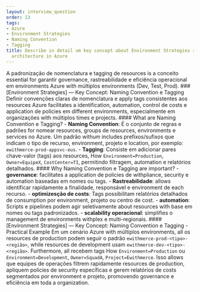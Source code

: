 ```yaml
---
layout: interview_question
order: 13
tags:
- Azure
- Environment Strategies
- Naming Convention
- Tagging
title: Describe in detail um key concept about Environment Strategies relevant to
  architecture in Azure
---
```


A padronização de nomenclatura e tagging de resources is a conceito essential for garantir governance, rastreabilidade e eficiência operacional em environments Azure with múltiplos environments (Dev, Test, Prod). ### [Environment Strategies] — Key Concept: Naming Convention e Tagging Definir convenções claras de nomenclatura e apply tags consistentes aos resources Azure facilitates a identification, automation, control de costs e application de policies em different environments, especialmente em organizações with múltiplos times e projects. #### What are Naming Convention e Tagging? - **Naming Convention**: É o conjunto de regras e padrões for nomear resources, groups de resources, environments e services no Azure. Um padrão withum includes prefixos/sufixos que indicam o tipo de recurso, environment, projeto e location, por exemplo: `ewithmerce-prod-appsvc-eus`. - **Tagging**: Consiste em adicionar pares chave-valor (tags) aos resources, How `Environment=Production`, `Owner=EquipeX`, `CostCenter=TI`, permitindo filtragem, automation e relatórios detalhados. #### Why Naming Convention e Tagging are important? - **governance**: facilitates a application de policies de withpliance, security e automation baseadas em nomes ou tags. - **Rastreabilidade**: allows identificar rapidamente a finalidade, responsável e environment de each recurso. - **optimizesção de costs**: Tags possibilitam relatórios detalhados de consumption por environment, projeto ou centro de cost. - **automation**: Scripts e pipelines podem agir seletivamente about resources with base em nomes ou tags padronizados. - **scalability operacional**: simplifies o management de environments withplex e multi-regionais. #### [Environment Strategies] — Key Concept: Naming Convention e Tagging - Practical Example Em um cenário Azure with múltiplos environments, all os resources de production podem seguir o padrão `ewithmerce-prod-<tipo>-<região>`, while resources de development usam `ewithmerce-dev-<tipo>-<região>`. Furthermore, all recebem tags How `Environment=Production` ou `Environment=Development`, `Owner=SquadA`, `Project=Ewithmerce`. Isso allows que equipes de operações filtrem rapidamente resources de production, apliquem policies de security específicas e gerem relatórios de costs segmentados por environment e projeto, promovendo governance e eficiência em toda a organization.